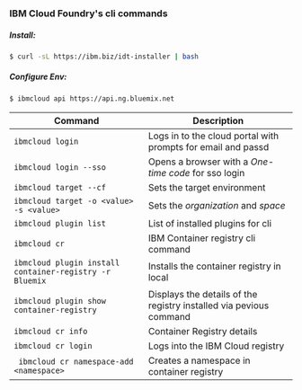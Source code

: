 ### IBM Cloud Foundry's cli commands

##### Install: 
```bash
$ curl -sL https://ibm.biz/idt-installer | bash
```

#####  Configure Env: 
```bash
$ ibmcloud api https://api.ng.bluemix.net
```


Command | Description
--------|------------
`ibmcloud login` | Logs in to the cloud portal with prompts for email and passd
`ibmcloud login --sso` | Opens a browser with a *One-time code* for sso login
`ibmcloud target --cf` | Sets the target environment
`ibmcloud target -o <value> -s <value>` | Sets the *organization* and *space*
`ibmcloud plugin list` | List of installed plugins for cli
`ibmcloud cr` | IBM Container registry cli command
`ibmcloud plugin install container-registry -r Bluemix` | Installs the container registry in local
`ibmcloud plugin show container-registry` | Displays the details of the registry installed via pevious command
`ibmcloud cr info` | Container Registry details
`ibmcloud cr login` | Logs into the IBM Cloud registry
` ibmcloud cr namespace-add <namespace>` | Creates a namespace in container registry